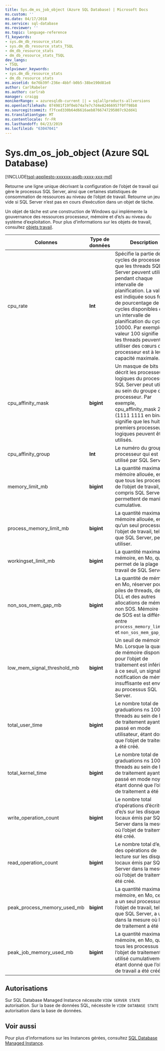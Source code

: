 ```yaml
---
title: Sys.dm_os_job_object (Azure SQL Database) | Microsoft Docs
ms.custom: ''
ms.date: 04/17/2018
ms.service: sql-database
ms.reviewer: ''
ms.topic: language-reference
f1_keywords:
- sys.dm_db_resource_stats
- sys.dm_db_resource_stats_TSQL
- dm_db_resource_stats
- dm_db_resource_stats_TSQL
dev_langs:
- TSQL
helpviewer_keywords:
- sys.dm_db_resource_stats
- dm_db_resource_stats
ms.assetid: 6e76b39f-236e-4bbf-b0b5-38be190d81e8
author: CarlRabeler
ms.author: carlrab
manager: craigg
monikerRange: = azuresqldb-current || = sqlallproducts-allversions
ms.openlocfilehash: 074981f19f0eb74a7e7c7d4e82466957f0ff98b8
ms.sourcegitcommit: f7fced330b64d6616aeb8766747295807c92dd41
ms.translationtype: MT
ms.contentlocale: fr-FR
ms.lasthandoff: 04/23/2019
ms.locfileid: "63047041"
---
```

# <a name="sysdmosjobobject-azure-sql-database"></a>Sys.dm_os_job_object (Azure SQL Database)
[!INCLUDE[tsql-appliesto-xxxxxx-asdb-xxxx-xxx-md](../../includes/tsql-appliesto-xxxxxx-asdb-xxxx-xxx-md.md)]

Retourne une ligne unique décrivant la configuration de l’objet de travail qui gère le processus SQL Server, ainsi que certaines statistiques de consommation de ressources au niveau de l’objet de travail. Retourne un jeu vide si SQL Server n’est pas en cours d’exécution dans un objet de tâche. 

Un objet de tâche est une construction de Windows qui implémente la gouvernance des ressources processeur, mémoire et d’e/s au niveau du système d’exploitation. Pour plus d’informations sur les objets de travail, consultez [objets travail](/windows/desktop/ProcThread/job-objects). 
  
|Colonnes|Type de données|Description|  
|-------------|---------------|-----------------|  
|cpu_rate|**Int**|Spécifie la partie de cycles de processeur que les threads SQL Server peuvent utiliser pendant chaque intervalle de planification. La valeur est indiquée sous forme de pourcentage de cycles disponibles dans un intervalle de planification du cycle de 10000. Par exemple, la valeur 100 signifie que les threads peuvent utiliser des cœurs de processeur est à leur capacité maximale.|
|cpu_affinity_mask|**bigint**|Un masque de bits qui décrit les processeurs logiques du processus SQL Server peut utiliser au sein du groupe de processeur. Par exemple, cpu_affinity_mask 255 (1111 1111 en binaire) signifie que les huit premiers processeurs logiques peuvent être utilisés.|
|cpu_affinity_group|**Int**|Le numéro du groupe de processeur qui est utilisé par SQL Server.|
|memory_limit_mb|**bigint**|La quantité maximale de mémoire allouée, en Mo, que tous les processus de l’objet de travail, y compris SQL Server, permettent de manière cumulative.| 
|process_memory_limit_mb |**bigint**|La quantité maximale de mémoire allouée, en Mo, qu’un seul processus de l’objet de travail, telles que SQL Server, peut utiliser.|
|workingset_limit_mb |**bigint**|La quantité maximale de mémoire, en Mo, qui permet de la plage de travail de SQL Server.|
|non_sos_mem_gap_mb|**bigint**|La quantité de mémoire, en Mo, réserver pour les piles de threads, des DLL et des autres allocations de mémoire non SOS. Mémoire cible de SOS est la différence entre `process_memory_limit_mb` et `non_sos_mem_gap_mb`.| 
|low_mem_signal_threshold_mb|**bigint**|Un seuil de mémoire, en Mo. Lorsque la quantité de mémoire disponible pour l’objet de traitement est inférieure à ce seuil, un signal de notification de mémoire insuffisante est envoyé au processus SQL Server. |
|total_user_time|**bigint**|Le nombre total de graduations ns 100 threads au sein de l’objet de traitement ayant passé en mode utilisateur, étant donné que l’objet de traitement a été créé. |
|total_kernel_time |**bigint**|Le nombre total de graduations ns 100 threads au sein de l’objet de traitement ayant passé en mode noyau, étant donné que l’objet de traitement a été créé. |
|write_operation_count |**bigint**|Le nombre total d’opérations d’écriture d’e/s sur les disques locaux émis par SQL Server dans la mesure où l’objet de traitement a été créé. |
|read_operation_count |**bigint**|Le nombre total d’e/s des opérations de lecture sur les disques locaux émis par SQL Server dans la mesure où l’objet de traitement a été créé. |
|peak_process_memory_used_mb|**bigint**|La quantité maximale de mémoire, en Mo, ce qui a un seul processus de l’objet de travail, telles que SQL Server, a utilisé dans la mesure où l’objet de traitement a été créé.| 
|peak_job_memory_used_mb|**bigint**|La quantité maximale de mémoire, en Mo, que tous les processus dans l’objet de traitement ont utilisé cumulativement étant donné que l’objet de travail a été créée.|
  
## <a name="permissions"></a>Autorisations  
Sur SQL Database Managed Instance nécessite `VIEW SERVER STATE` autorisation. Sur la base de données SQL, nécessite le `VIEW DATABASE STATE` autorisation dans la base de données.  
 
## <a name="see-also"></a>Voir aussi  

Pour plus d’informations sur les Instances gérées, consultez [SQL Database Managed Instance](https://docs.microsoft.com/azure/sql-database/sql-database-managed-instance).
  
